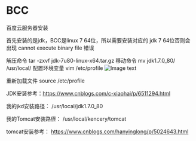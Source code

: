# BCC
百度云服务器安装

首先安装的是jdk，BCC是linux 7 64位，所以需要安装对应的 jdk 7 64位否则会出现 cannot execute binary file 错误

解压命令 tar -zxvf jdk-7u80-linux-x64.tar.gz
移动命令 mv jdk1.7.0_80/ /usr/local/
配置环境变量 vim /etc/profile
![Image text](https://github.com/lixing20080830/BCC/tree/master/images-folder/environment.png)

  
重新加载文件 source /etc/profile
  
JDK安装参考：https://www.cnblogs.com/c-xiaohai/p/6511294.html

我的jkd安装路径：
/usr/local/jdk1.7.0_80

我的Tomcat安装路径：
/usr/local/kencery/tomcat

tomcat安装参考：
https://www.cnblogs.com/hanyinglong/p/5024643.html



